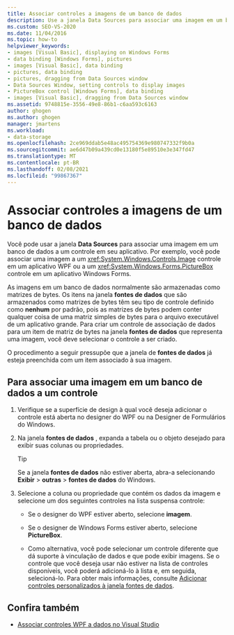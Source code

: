 ```yaml
---
title: Associar controles a imagens de um banco de dados
description: Use a janela Data Sources para associar uma imagem em um banco de dados a um controle em seu aplicativo do Visual Studio.
ms.custom: SEO-VS-2020
ms.date: 11/04/2016
ms.topic: how-to
helpviewer_keywords:
- images [Visual Basic], displaying on Windows Forms
- data binding [Windows Forms], pictures
- images [Visual Basic], data binding
- pictures, data binding
- pictures, dragging from Data Sources window
- Data Sources Window, setting controls to display images
- PictureBox control [Windows Forms], data binding
- images [Visual Basic], dragging from Data Sources window
ms.assetid: 9748815e-3556-49e8-86b1-c6aa593c6163
author: ghogen
ms.author: ghogen
manager: jmartens
ms.workload:
- data-storage
ms.openlocfilehash: 2ce969ddab5e48ac495754369e980747332f9b0a
ms.sourcegitcommit: ae6d47b09a439cd0e13180f5e89510e3e347fd47
ms.translationtype: MT
ms.contentlocale: pt-BR
ms.lasthandoff: 02/08/2021
ms.locfileid: "99867367"
---
```

# <a name="bind-controls-to-pictures-from-a-database"></a>Associar controles a imagens de um banco de dados

Você pode usar a janela **Data Sources** para associar uma imagem em um banco de dados a um controle em seu aplicativo. Por exemplo, você pode associar uma imagem a um <xref:System.Windows.Controls.Image> controle em um aplicativo WPF ou a um <xref:System.Windows.Forms.PictureBox> controle em um aplicativo Windows Forms.

As imagens em um banco de dados normalmente são armazenadas como matrizes de bytes. Os itens na janela **fontes de dados** que são armazenados como matrizes de bytes têm seu tipo de controle definido como **nenhum** por padrão, pois as matrizes de bytes podem conter qualquer coisa de uma matriz simples de bytes para o arquivo executável de um aplicativo grande. Para criar um controle de associação de dados para um item de matriz de bytes na janela **fontes de dados** que representa uma imagem, você deve selecionar o controle a ser criado.

O procedimento a seguir pressupõe que a janela de **fontes de dados** já esteja preenchida com um item associado à sua imagem.

## <a name="to-bind-a-picture-in-a-database-to-a-control"></a>Para associar uma imagem em um banco de dados a um controle

1. Verifique se a superfície de design à qual você deseja adicionar o controle está aberta no designer do WPF ou na Designer de Formulários do Windows.

2. Na janela **fontes de dados** , expanda a tabela ou o objeto desejado para exibir suas colunas ou propriedades.

   > [!TIP]
   > Se a janela **fontes de dados** não estiver aberta, abra-a selecionando **Exibir**  >  **outras**  >  **fontes de dados** do Windows.

3. Selecione a coluna ou propriedade que contém os dados da imagem e selecione um dos seguintes controles na lista suspensa controle:

    - Se o designer do WPF estiver aberto, selecione **imagem**.

    - Se o designer de Windows Forms estiver aberto, selecione **PictureBox**.

    - Como alternativa, você pode selecionar um controle diferente que dá suporte à vinculação de dados e que pode exibir imagens. Se o controle que você deseja usar não estiver na lista de controles disponíveis, você poderá adicioná-lo à lista e, em seguida, selecioná-lo. Para obter mais informações, consulte [Adicionar controles personalizados à janela fontes de dados](../data-tools/add-custom-controls-to-the-data-sources-window.md).

## <a name="see-also"></a>Confira também

- [Associar controles WPF a dados no Visual Studio](../data-tools/bind-wpf-controls-to-data-in-visual-studio.md)
